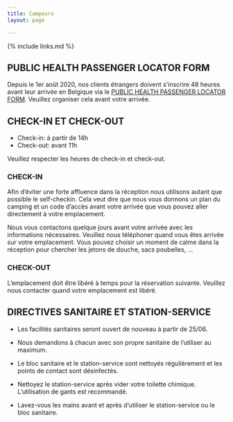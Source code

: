 ```yaml
---
title: Campeurs
layout: page

---
```


{% include links.md %}

## PUBLIC HEALTH PASSENGER LOCATOR FORM

Depuis le 1er août 2020, nos clients étrangers doivent s'inscrire 48 heures avant leur arrivée en Belgique via le [PUBLIC HEALTH PASSENGER LOCATOR FORM](https://travel.info-coronavirus.be/fr/public-health-passenger-locator-form). Veuillez organiser cela avant votre arrivée.

## CHECK-IN ET CHECK-OUT

* Check-in: à partir de 14h
* Check-out: avant 11h

Veuillez respecter les heures de check-in et check-out.

### CHECK-IN

Afin d’éviter une forte affluence dans la réception nous utilisons autant que possible le self-checkin. Cela veut dire que nous vous donnons un plan du camping et un code d’accès avant votre arrivée que vous pouvez aller directement à votre emplacement.

Nous vous contactons quelque jours avant votre arrivée avec les informations nécessaires. Veuillez nous téléphoner quand vous êtes arrivée sur votre emplacement. Vous pouvez choisir un moment de calme dans la réception pour chercher les jetons de douche, sacs poubelles, ...

### CHECK-OUT

L’emplacement doit être libéré à temps pour la réservation suivante.
Veuillez nous contacter quand votre emplacement est libéré.


## DIRECTIVES SANITAIRE ET STATION-SERVICE

* Les facilités sanitaires seront ouvert de nouveau à partir de 25/06.

* Nous demandons à chacun avec son propre sanitaire de l’utiliser au maximum.

* Le bloc sanitaire et le station-service sont nettoyés régulièrement et les points de contact sont désinfectés.

* Nettoyez le station-service après vider votre toilette chimique. L’utilisation de gants est recommandé.

* Lavez-vous les mains avant et après d’utiliser le station-service ou le bloc sanitaire.

